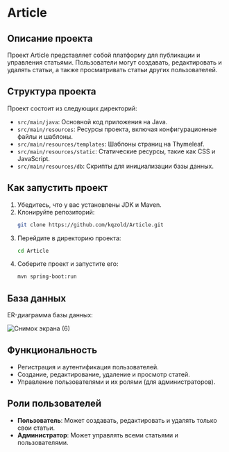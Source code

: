 # Article

## Описание проекта
Проект Article представляет собой платформу для публикации и управления статьями. Пользователи могут создавать, редактировать и удалять статьи, а также просматривать статьи других пользователей.

## Структура проекта
Проект состоит из следующих директорий:

- `src/main/java`: Основной код приложения на Java.
- `src/main/resources`: Ресурсы проекта, включая конфигурационные файлы и шаблоны.
- `src/main/resources/templates`: Шаблоны страниц на Thymeleaf.
- `src/main/resources/static`: Статические ресурсы, такие как CSS и JavaScript.
- `src/main/resources/db`: Скрипты для инициализации базы данных.

## Как запустить проект
1. Убедитесь, что у вас установлены JDK и Maven.
2. Клонируйте репозиторий:
    ```bash
    git clone https://github.com/kqzold/Article.git
    ```
3. Перейдите в директорию проекта:
    ```bash
    cd Article
    ```
4. Соберите проект и запустите его:
    ```bash
    mvn spring-boot:run
    ```

## База данных
ER-диаграмма базы данных:

![Снимок экрана (6)](https://github.com/user-attachments/assets/20202200-1813-44d5-9caa-2546b2e33ce8)
## Функциональность
- Регистрация и аутентификация пользователей.
- Создание, редактирование, удаление и просмотр статей.
- Управление пользователями и их ролями (для администраторов).

## Роли пользователей
- **Пользователь**: Может создавать, редактировать и удалять только свои статьи.
- **Администратор**: Может управлять всеми статьями и пользователями.
